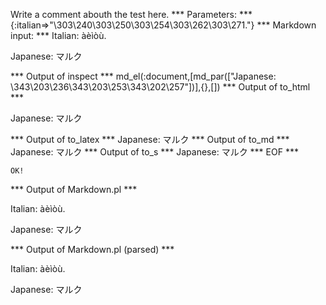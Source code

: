 Write a comment abouth the test here.
*** Parameters: ***
{:italian=>"\303\240\303\250\303\254\303\262\303\271."}
*** Markdown input: ***
Italian: àèìòù.

Japanese: マルク

*** Output of inspect ***
md_el(:document,[md_par(["Japanese: \343\203\236\343\203\253\343\202\257"])],{},[])
*** Output of to_html ***
<p>Japanese: マルク</p>
*** Output of to_latex ***
Japanese: マルク
*** Output of to_md ***
Japanese: マルク
*** Output of to_s ***
Japanese: マルク
*** EOF ***



	OK!



*** Output of Markdown.pl ***
<p>Italian: àèìòù.</p>

<p>Japanese: マルク</p>

*** Output of Markdown.pl (parsed) ***
<div
    ><p>Italian: àèìòù.</p
    ><p>Japanese: マルク</p
  ></div
>